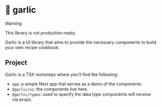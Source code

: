 # 🧄 garlic

> [!WARNING]
> This library is not production ready.

Garlic is a UI library that aims to provide the necessary components to build
your own recipe cookbook.

## Project

Garlic is a TSX monorepo where you'll find the following:
- `app`: a simple Next app that serves as a demo of the components.
- `@garlic/ui`: the components live here.
- `@garlic/types`: used to specify the data type components will receive via props.
